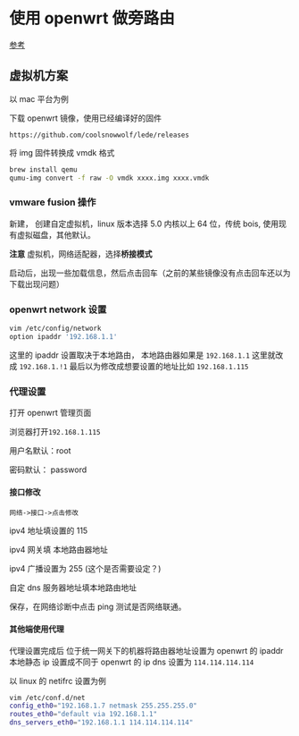 # 使用 openwrt 做旁路由

[参考](https://xmanyou.com/vmware-esxi-install-openwrt/)

## 虚拟机方案

以 mac 平台为例

下载 openwrt 镜像，使用已经编译好的固件

`https://github.com/coolsnowwolf/lede/releases`

将 img 固件转换成 vmdk 格式

```bash
brew install qemu
qumu-img convert -f raw -O vmdk xxxx.img xxxx.vmdk
```

### vmware fusion 操作

新建， 创建自定虚拟机，linux 版本选择 5.0 内核以上 64 位，传统 bois, 使用现有虚拟磁盘，其他默认。

**注意** 虚拟机，网络适配器，选择**桥接模式**

启动后，出现一些加载信息，然后点击回车（之前的某些镜像没有点击回车还以为下载出现问题）

### openwrt network 设置

```bash
vim /etc/config/network
option ipaddr '192.168.1.1'
```

这里的 ipaddr 设置取决于本地路由，
本地路由器如果是 `192.168.1.1`
这里就改成 `192.168.1.!1` 最后以为修改成想要设置的地址比如 `192.168.1.115`

### 代理设置

打开 openwrt 管理页面

浏览器打开`192.168.1.115`

用户名默认：root

密码默认： password

#### 接口修改

`网络->接口->点击修改`

ipv4 地址填设置的 115

ipv4 网关填 本地路由器地址

ipv4 广播设置为 255 (这个是否需要设定？)

自定 dns 服务器地址填本地路由地址

保存，在网络诊断中点击 ping 测试是否网络联通。

#### 其他端使用代理

代理设置完成后
位于统一网关下的机器将路由器地址设置为 openwrt 的 ipaddr
本地静态 ip 设置成不同于 openwrt 的 ip
dns 设置为 `114.114.114.114`

以 linux 的 netifrc 设置为例

```bash
vim /etc/conf.d/net
config_eth0="192.168.1.7 netmask 255.255.255.0"
routes_eth0="default via 192.168.1.1"
dns_servers_eth0="192.168.1.1 114.114.114.114"
```
